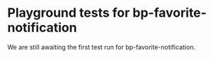# Playground tests for bp-favorite-notification
We are still awaiting the first test run for bp-favorite-notification.
